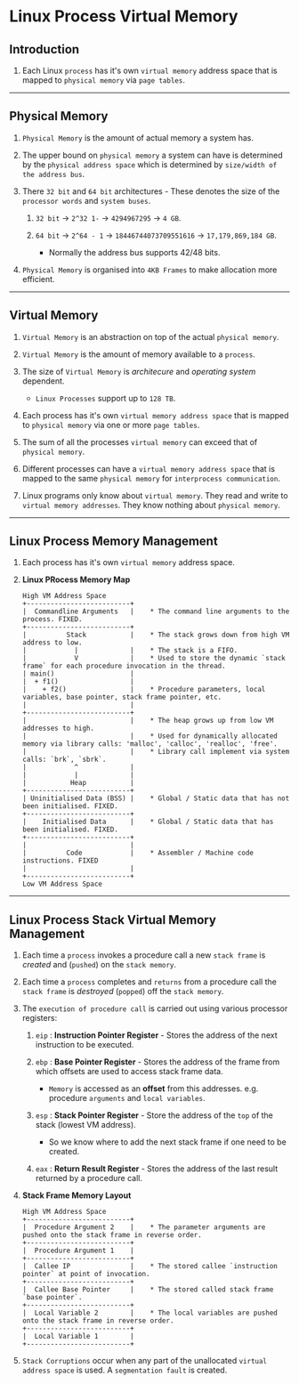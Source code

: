 # Linux Process Virtual Memory

## Introduction

1. Each Linux `process` has it's own `virtual memory` address space that is mapped to `physical memory` via `page tables`.

---

## Physical Memory

1. `Physical Memory` is the amount of actual memory a system has.

2. The upper bound on `physical memory` a system can have is determined by the `physical address space`  which is determined by `size/width of the address bus`.

3. There `32 bit` and `64 bit` architectures - These denotes the size of the `processor words` and `system buses`.

    1. `32 bit` -> `2^32 1-` -> `4294967295` -> `4 GB`.

    2. `64 bit` -> `2^64 - 1` -> `18446744073709551616` -> `17,179,869,184 GB`.

        * Normally the address bus supports 42/48 bits.

4. `Physical Memory` is organised into `4KB Frames` to make allocation more efficient.

---

## Virtual Memory

1. `Virtual Memory` is an abstraction on top of the actual `physical memory`.

2. `Virtual Memory` is the amount of memory available to a `process`.

3. The size of `Virtual Memory` is _architecure_ and _operating system_ dependent.

    * `Linux Processes` support up to `128 TB`.

4. Each process has it's own `virtual memory address space` that is mapped to `physical memory` via one or more `page tables`.

5. The sum of all the processes `virtual memory` can exceed that of `physical memory`.

6. Different processes can have a `virtual memory address space` that is mapped to the same `physical memory` for `interprocess communication`.

7. Linux programs only know about `virtual memory`. They read and write to `virtual memory addresses`. They know nothing about `physical memory`.

---

## Linux Process Memory Management

1. Each process has it's own `virtual memory` address space.

2. __Linux PRocess Memory Map__

    ```
    High VM Address Space
    +--------------------------+
    |  Commandline Arguments   |    * The command line arguments to the process. FIXED.
    +--------------------------+
    |          Stack           |    * The stack grows down from high VM address to low.
    |            |             |    * The stack is a FIFO.
    |            V             |    * Used to store the dynamic `stack frame` for each procedure invocation in the thread.
    | main()                   |
    |  + f1()                  |
    |    + f2()                |    * Procedure parameters, local variables, base pointer, stack frame pointer, etc.
    |                          |
    +--------------------------+
    |                          |    * The heap grows up from low VM addresses to high.
    |                          |    * Used for dynamically allocated memory via library calls: 'malloc', 'calloc', 'realloc', 'free'.
    |                          |    * Library call implement via system calls: `brk`, `sbrk`.
    |            ^             |
    |            |             |
    |           Heap           |
    +--------------------------+
    | Uninitialised Data (BSS) |    * Global / Static data that has not been initialised. FIXED.
    +--------------------------+
    |    Initialised Data      |    * Global / Static data that has been initialised. FIXED.
    +--------------------------+
    |                          |
    |          Code            |    * Assembler / Machine code instructions. FIXED
    |                          |
    +--------------------------+
    Low VM Address Space
    ```

---

## Linux Process Stack Virtual Memory Management

1. Each time a `process` invokes a procedure call a new `stack frame` is _created_ and (`pushed`) on the `stack memory`.

2. Each time a `process` completes and `returns` from a procedure call the `stack frame` is _destroyed_ (`popped`) off the `stack memory`.

3. The `execution of procedure call` is carried out using various processor registers:

    1. `eip` : __Instruction Pointer Register__ - Stores the address of the next instruction to be executed.
    
    2. `ebp` : __Base Pointer Register__ - Stores the address of the frame from which offsets are used to access stack frame data. 

        * `Memory` is accessed as an __offset__ from this addresses. e.g. procedure `arguments` and `local variables`.
    
    3. `esp` : __Stack Pointer Register__ - Store the address of the `top` of the stack (lowest VM address).

        * So we know where to add the next stack frame if one need to be created.
    
    4. `eax` : __Return Result Register__ - Stores the address of the last result returned by a procedure call.


3. __Stack Frame Memory Layout__

    ```
    High VM Address Space
    +--------------------------+
    |  Procedure Argument 2    |    * The parameter arguments are pushed onto the stack frame in reverse order.
    +--------------------------+
    |  Procedure Argument 1    |
    +--------------------------+
    |  Callee IP               |    * The stored callee `instruction pointer` at point of invocation.
    +--------------------------+
    |  Callee Base Pointer     |    * The stored called stack frame `base pointer`.
    +--------------------------+
    |  Local Variable 2        |    * The local variables are pushed onto the stack frame in reverse order.
    +--------------------------+
    |  Local Variable 1        |
    +--------------------------+
    ```

3. `Stack Corruptions` occur when any part of the unallocated `virtual address space` is used. A `segmentation fault` is created.
